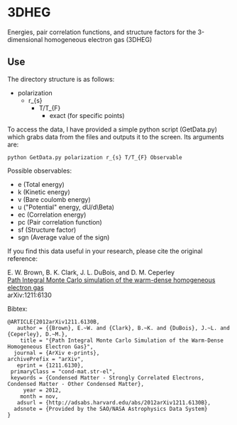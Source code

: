 3DHEG
=====

Energies, pair correlation functions, and structure factors for the 3-dimensional homogeneous electron gas (3DHEG)

Use
---

The directory structure is as follows:

* polarization
    * r_{s}
        * T/T_{F}
            * exact (for specific points)

To access the data, I have provided a simple python script (GetData.py) which grabs data from the files and outputs it to the screen. Its arguments are:

`python GetData.py polarization r_{s} T/T_{F} Observable`

Possible observables:
* e (Total energy)
* k (Kinetic energy)
* v (Bare coulomb energy)
* u ("Potential" energy, dU/d\Beta)
* ec (Correlation energy)
* pc (Pair correlation function)
* sf (Structure factor)
* sgn (Average value of the sign)

If you find this data useful in your research, please cite the original reference:

  E. W. Brown, B. K. Clark, J. L. DuBois, and D. M. Ceperley  
  [Path Integral Monte Carlo simulation of the warm-dense homogeneous electron gas](http://arxiv.org/abs/1211.6130)  
  arXiv:1211:6130  

Bibtex:

    @ARTICLE{2012arXiv1211.6130B,
       author = {{Brown}, E.~W. and {Clark}, B.~K. and {DuBois}, J.~L. and {Ceperley}, D.~M.},
        title = "{Path Integral Monte Carlo Simulation of the Warm-Dense Homogeneous Electron Gas}",
      journal = {ArXiv e-prints},
    archivePrefix = "arXiv",
       eprint = {1211.6130},
     primaryClass = "cond-mat.str-el",
     keywords = {Condensed Matter - Strongly Correlated Electrons, Condensed Matter - Other Condensed Matter},
         year = 2012,
        month = nov,
       adsurl = {http://adsabs.harvard.edu/abs/2012arXiv1211.6130B},
      adsnote = {Provided by the SAO/NASA Astrophysics Data System}
    }

